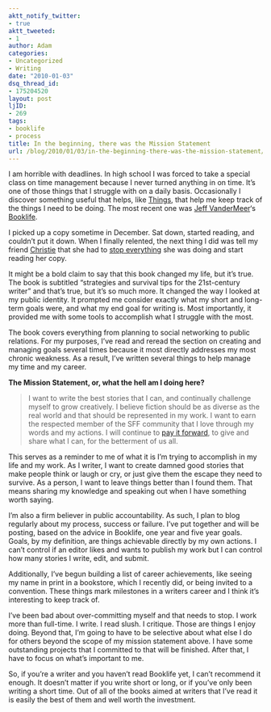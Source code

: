 ```yaml
---
aktt_notify_twitter:
- true
aktt_tweeted:
- 1
author: Adam
categories:
- Uncategorized
- Writing
date: "2010-01-03"
dsq_thread_id:
- 175204520
layout: post
ljID:
- 269
tags:
- booklife
- process
title: In the beginning, there was the Mission Statement
url: /blog/2010/01/03/in-the-beginning-there-was-the-mission-statement/
---
```

I am horrible with deadlines. In high school I was forced to take a special class on time management because I never turned anything in on time. It&#8217;s one of those things that I struggle with on a daily basis. Occasionally I discover something useful that helps, like [Things](1), that help me keep track of the things I need to be doing. The most recent one was [Jeff VanderMeer](2)&#8216;s [Booklife](3).

I picked up a copy sometime in December. Sat down, started reading, and couldn&#8217;t put it down. When I finally relented, the next thing I did was tell my friend [Christie](4) that she had to [stop everything](5) she was doing and start reading her copy.

It might be a bold claim to say that this book changed my life, but it&#8217;s true. The book is subtitled &#8220;strategies and survival tips for the 21st-century writer&#8221; and that&#8217;s true, but it&#8217;s so much more. It changed the way I looked at my public identity. It prompted me consider exactly what my short and long-term goals were, and what my end goal for writing is. Most importantly, it provided me with some tools to accomplish what I struggle with the most.

The book covers everything from planning to social networking to public relations. For my purposes, I&#8217;ve read and reread the section on creating and managing goals several times because it most directly addresses my most chronic weakness. As a result, I&#8217;ve written several things to help manage my time and my career.

**The Mission Statement, or, what the hell am I doing here?**

> I want to write the best stories that I can, and continually challenge myself to grow creatively. I believe fiction should be as diverse as the real world and that should be represented in my work. I want to earn the respected member of the SFF community that I love through my words and my actions. I will continue to [pay it forward](6), to give and share what I can, for the betterment of us all.

This serves as a reminder to me of what it is I&#8217;m trying to accomplish in my life and my work. As I writer, I want to create damned good stories that make people think or laugh or cry, or just give them the escape they need to survive. As a person, I want to leave things better than I found them. That means sharing my knowledge and speaking out when I have something worth saying.

I&#8217;m also a firm believer in public accountability. As such, I plan to blog regularly about my process, success or failure. I&#8217;ve put together and will be posting, based on the advice in Booklife, one year and five year goals. Goals, by my definition, are things achievable directly by my own actions. I can&#8217;t control if an editor likes and wants to publish my work but I can control how many stories I write, edit, and submit.

Additionally, I&#8217;ve begun building a list of career achievements, like seeing my name in print in a bookstore, which I recently did, or being invited to a convention. These things mark milestones in a writers career and I think it&#8217;s interesting to keep track of.

I&#8217;ve been bad about over-committing myself and that needs to stop. I work more than full-time. I write. I read slush. I critique. Those are things I enjoy doing. Beyond that, I&#8217;m going to have to be selective about what else I do for others beyond the scope of my mission statement above. I have some outstanding projects that I committed to that will be finished. After that, I have to focus on what&#8217;s important to me.

So, if you&#8217;re a writer and you haven&#8217;t read Booklife yet, I can&#8217;t recommend it enough. It doesn&#8217;t matter if you write short or long, or if you&#8217;ve only been writing a short time. Out of all of the books aimed at writers that I&#8217;ve read it is easily the best of them and well worth the investment.

 [1]: http://culturedcode.com/things/
 [2]: http://www.jeffvandermeer.com/
 [3]: http://booklifenow.com/
 [4]: http://inkhaven.net/
 [5]: http://inkhaven.net/2010/01/mission-statement-no-im-not-kidding/
 [6]: http://en.wikipedia.org/wiki/Pay_it_forward
